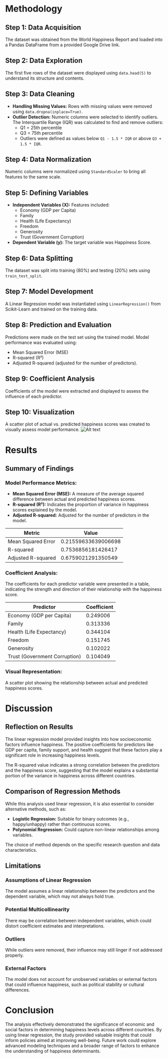 # Methodology

## Step 1: Data Acquisition
The dataset was obtained from the World Happiness Report and loaded into a Pandas DataFrame from a provided Google Drive link.

## Step 2: Data Exploration
The first five rows of the dataset were displayed using `data.head(5)` to understand its structure and contents.

## Step 3: Data Cleaning

- **Handling Missing Values:** Rows with missing values were removed using `data.dropna(inplace=True)`.
- **Outlier Detection:** Numeric columns were selected to identify outliers. The Interquartile Range (IQR) was calculated to find and remove outliers:
  - Q1 = 25th percentile
  - Q3 = 75th percentile
  - Outliers were defined as values below `Q1 - 1.5 * IQR` or above `Q3 + 1.5 * IQR`.

## Step 4: Data Normalization
Numeric columns were normalized using `StandardScaler` to bring all features to the same scale.

## Step 5: Defining Variables

- **Independent Variables (X):** Features included:
  - Economy (GDP per Capita)
  - Family
  - Health (Life Expectancy)
  - Freedom
  - Generosity
  - Trust (Government Corruption)
- **Dependent Variable (y):** The target variable was Happiness Score.

## Step 6: Data Splitting
The dataset was split into training (80%) and testing (20%) sets using `train_test_split`.

## Step 7: Model Development
A Linear Regression model was instantiated using `LinearRegression()` from Scikit-Learn and trained on the training data.

## Step 8: Prediction and Evaluation
Predictions were made on the test set using the trained model. Model performance was evaluated using:
  - Mean Squared Error (MSE)
  - R-squared (R²)
  - Adjusted R-squared (adjusted for the number of predictors).

## Step 9: Coefficient Analysis
Coefficients of the model were extracted and displayed to assess the influence of each predictor.

## Step 10: Visualization
A scatter plot of actual vs. predicted happiness scores was created to visually assess model performance.
![Alt text]([URL_or_path_to_image](https://drive.google.com/file/d/1NcSuVBGUKVJEUCHYw-p37jBS0t-3HA9l/view?usp=sharing))
# Results

## Summary of Findings

### Model Performance Metrics:
- **Mean Squared Error (MSE):** A measure of the average squared difference between actual and predicted happiness scores.
- **R-squared (R²):** Indicates the proportion of variance in happiness scores explained by the model.
- **Adjusted R-squared:** Adjusted for the number of predictors in the model.

| Metric                 | Value              |
|------------------------|--------------------|
| Mean Squared Error     | 0.21559633639006698 |
| R-squared              | 0.7536856181426417  |
| Adjusted R-squared     | 0.6759021291350549  |

### Coefficient Analysis:
The coefficients for each predictor variable were presented in a table, indicating the strength and direction of their relationship with the happiness score.

| Predictor                   | Coefficient |
|-----------------------------|-------------|
| Economy (GDP per Capita)    | 0.249006    |
| Family                      | 0.313336    |
| Health (Life Expectancy)    | 0.344104    |
| Freedom                     | 0.151745    |
| Generosity                  | 0.102022    |
| Trust (Government Corruption) | 0.104049 |

### Visual Representation:
A scatter plot showing the relationship between actual and predicted happiness scores.

# Discussion

## Reflection on Results
The linear regression model provided insights into how socioeconomic factors influence happiness. The positive coefficients for predictors like GDP per capita, family support, and health suggest that these factors play a significant role in increasing happiness levels.

The R-squared value indicates a strong correlation between the predictors and the happiness score, suggesting that the model explains a substantial portion of the variance in happiness across different countries.

## Comparison of Regression Methods
While this analysis used linear regression, it is also essential to consider alternative methods, such as:
- **Logistic Regression:** Suitable for binary outcomes (e.g., happy/unhappy) rather than continuous scores.
- **Polynomial Regression:** Could capture non-linear relationships among variables.

The choice of method depends on the specific research question and data characteristics.

## Limitations

### Assumptions of Linear Regression
The model assumes a linear relationship between the predictors and the dependent variable, which may not always hold true.

### Potential Multicollinearity
There may be correlation between independent variables, which could distort coefficient estimates and interpretations.

### Outliers
While outliers were removed, their influence may still linger if not addressed properly.

### External Factors
The model does not account for unobserved variables or external factors that could influence happiness, such as political stability or cultural differences.

# Conclusion
The analysis effectively demonstrated the significance of economic and social factors in determining happiness levels across different countries. By using linear regression, the study provided valuable insights that could inform policies aimed at improving well-being. Future work could explore advanced modeling techniques and a broader range of factors to enhance the understanding of happiness determinants.

